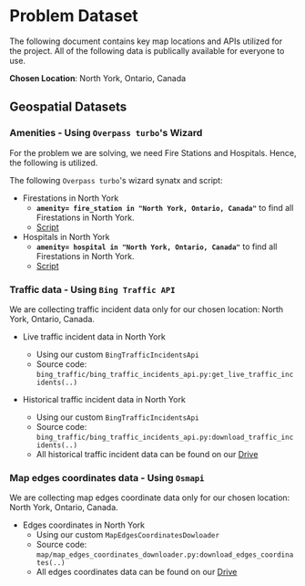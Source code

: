 # Problem Dataset 
The following document contains key map locations and APIs utilized for the project. All of the following data is publically available for everyone to use. 

**Chosen Location**: North York, Ontario, Canada

## Geospatial Datasets

### Amenities - Using `Overpass turbo`'s Wizard 
For the problem we are solving, we need Fire Stations and Hospitals. Hence, the following is utilized. 

The following `Overpass turbo`'s wizard synatx and script:
* Firestations in North York 
  * **`amenity= fire_station in "North York, Ontario, Canada"`** to find all Firestations in North York. 
  * [Script](./Dataset/scripts/firestations_northyork.oql) 
* Hospitals in North York 
  * **`amenity= hospital in "North York, Ontario, Canada"`** to find all Firestations in North York. 
  * [Script](./Dataset/scripts/hospitals_northyork.oql)


### Traffic data - Using `Bing Traffic API`
We are collecting traffic incident data only for our chosen location: North York, Ontario, Canada.

* Live traffic incident data in North York
  * Using our custom `BingTrafficIncidentsApi`
  * Source code: `bing_traffic/bing_traffic_incidents_api.py:get_live_traffic_incidents(..)` 

* Historical traffic incident data in North York
  * Using our custom `BingTrafficIncidentsApi`
  * Source code: `bing_traffic/bing_traffic_incidents_api.py:download_traffic_incidents(..)`
  * All historical traffic incident data can be found on our [Drive](https://drive.google.com/drive/folders/1ObGRrqJbvuVqW3wQDg16Wnjh-9BA0K04)

### Map edges coordinates data - Using `Osmapi`
We are collecting map edges coordinate data only for our chosen location: North York, Ontario, Canada.

* Edges coordinates in North York
  * Using our custom `MapEdgesCoordinatesDowloader`
  * Source code: `map/map_edges_coordinates_downloader.py:download_edges_coordinates(..)` 
  * All edges coordinates data can be found on our [Drive](https://drive.google.com/drive/folders/1ObGRrqJbvuVqW3wQDg16Wnjh-9BA0K04)

